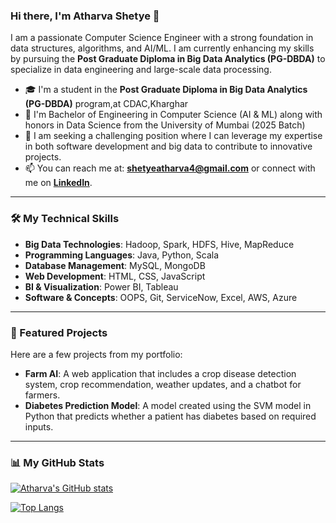 ### Hi there, I'm Atharva Shetye 👋

I am a passionate Computer Science Engineer with a strong foundation in data structures, algorithms, and AI/ML. I am currently enhancing my skills by pursuing the **Post Graduate Diploma in Big Data Analytics (PG-DBDA)** to specialize in data engineering and large-scale data processing.

- 🎓 I'm a student in the **Post Graduate Diploma in Big Data Analytics (PG-DBDA)** program,at CDAC,Kharghar
- 📜 I'm Bachelor of Engineering in Computer Science (AI & ML) along with honors in Data Science from the University of Mumbai (2025 Batch)
- 🎯 I am seeking a challenging position where I can leverage my expertise in both software development and big data to contribute to innovative projects.
- 📫 You can reach me at: **shetyeatharva4@gmail.com** or connect with me on **[LinkedIn](https://www.linkedin.com/in/atharva-shetve-cse)**.

---

### 🛠️ My Technical Skills

* **Big Data Technologies**: Hadoop, Spark, HDFS, Hive, MapReduce
* **Programming Languages**: Java, Python, Scala
* **Database Management**: MySQL, MongoDB
* **Web Development**: HTML, CSS, JavaScript
* **BI & Visualization**: Power BI, Tableau
* **Software & Concepts**: OOPS, Git, ServiceNow, Excel, AWS, Azure

---

### 🚀 Featured Projects

Here are a few projects from my portfolio:

* **Farm AI**: A web application that includes a crop disease detection system, crop recommendation, weather updates, and a chatbot for farmers.
* **Diabetes Prediction Model**: A model created using the SVM model in Python that predicts whether a patient has diabetes based on required inputs.

---

### 📊 My GitHub Stats

[![Atharva's GitHub stats](https://github-readme-stats.vercel.app/api?username=atharvashetyee&show_icons=true&theme=radical)](https://github.com/anuraghazra/github-readme-stats)

[![Top Langs](https://github-readme-stats.vercel.app/api/top-langs/?username=atharvashetyee&layout=compact&theme=radical)](https://github.com/anuraghazra/github-readme-stats)
